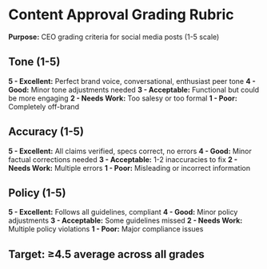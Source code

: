 # Content Approval Grading Rubric

**Purpose:** CEO grading criteria for social media posts (1-5 scale)

## Tone (1-5)

**5 - Excellent:** Perfect brand voice, conversational, enthusiast peer tone
**4 - Good:** Minor tone adjustments needed
**3 - Acceptable:** Functional but could be more engaging
**2 - Needs Work:** Too salesy or too formal
**1 - Poor:** Completely off-brand

## Accuracy (1-5)

**5 - Excellent:** All claims verified, specs correct, no errors
**4 - Good:** Minor factual corrections needed
**3 - Acceptable:** 1-2 inaccuracies to fix
**2 - Needs Work:** Multiple errors
**1 - Poor:** Misleading or incorrect information

## Policy (1-5)

**5 - Excellent:** Follows all guidelines, compliant
**4 - Good:** Minor policy adjustments
**3 - Acceptable:** Some guidelines missed
**2 - Needs Work:** Multiple policy violations
**1 - Poor:** Major compliance issues

## Target: ≥4.5 average across all grades
